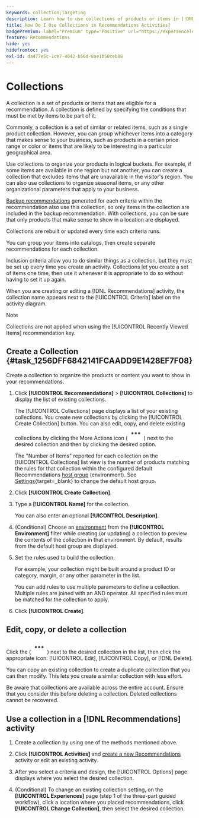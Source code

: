 ```yaml
---
keywords: collection;Targeting
description: Learn how to use collections of products or items in [!DNL Target Recommendations].
title: How Do I Use Collections in Recommendations Activities?
badgePremium: label="Premium" type="Positive" url="https://experienceleague.adobe.com/docs/target/using/introduction/intro.html?lang=en#premium newtab=true" tooltip="See what's included in Target Premium."
feature: Recommendations
hide: yes
hidefromtoc: yes
exl-id: da477e5c-1ce7-4042-b56d-8ae1b50ceb88
---
```

# Collections 

A collection is a set of products or items that are eligible for a recommendation. A collection is defined by specifying the conditions that must be met by items to be part of it.

Commonly, a collection is a set of similar or related items, such as a single product collection. However, you can group whichever items into a category that makes sense to your business, such as products in a certain price range or color or items that are likely to be interesting in a particular geographical area.

Use collections to organize your products in logical buckets. For example, if some items are available in one region but not another, you can create a collection that excludes items that are unavailable in the visitor's region. You can also use collections to organize seasonal items, or any other organizational parameters that apply to your business.

[Backup recommendations](/help/main/c-recommendations/c-algorithms/backup-recs.md) generated for each criteria within the recommendation also use this collection, so only items in the collection are included in the backup recommendation. With collections, you can be sure that only products that make sense to show in a location are displayed.

Collections are rebuilt or updated every time each criteria runs.

You can group your items into catalogs, then create separate recommendations for each collection.

Inclusion criteria allow you to do similar things as a collection, but they must be set up every time you create an activity. Collections let you create a set of items one time, then use it whenever it is appropriate to do so without having to set it up again.

When you are creating or editing a [!DNL Recommendations] activity, the collection name appears next to the [!UICONTROL Criteria] label on the activity diagram.

>[!NOTE]
>
>Collections are not applied when using the [!UICONTROL Recently Viewed Items] recommendation key.

## Create a Collection {#task_1256DFF6842141FCAADD9E1428EF7F08}

Create a collection to organize the products or content you want to show in your recommendations.

1. Click **[!UICONTROL Recommendations]** > **[!UICONTROL Collections]** to display the list of existing collections.

   The [!UICONTROL Collections] page displays a list of your existing collections. You create new collections by clicking the [!UICONTROL Create Collection] button. You can also edit, copy, and delete existing collections by clicking the More Actions icon ( ![More Actions icon](/help/main/assets/icons/MoreSmallList.svg) ) next to the desired collection and then by clicking the desired option.

   The "Number of Items" reported for each collection on the [!UICONTROL Collections] list view is the number of products matching the rules for that collection within the configured default Recommendations [host group](/help/main/administrating-target/hosts.md) (environment). See [Settings](https://experienceleague.adobe.com/docs/target-dev/developer/recommendations.html){target=_blank} to change the default host group.

1. Click **[!UICONTROL Create Collection]**.

1. Type a **[!UICONTROL Name]** for the collection.

   You can also enter an optional **[!UICONTROL Description]**.

1. (Conditional) Choose an [environment](/help/main/administrating-target/environments.md) from the **[!UICONTROL Environment]** filter while creating (or updating) a collection to preview the contents of the collection in that environment. By default, results from the default host group are displayed.

1. Set the rules used to build the collection.

   For example, your collection might be built around a product ID or category, margin, or any other parameter in the list.

   You can add rules to use multiple parameters to define a collection. Multiple rules are joined with an AND operator. All specified rules must be matched for the collection to apply.

1. Click **[!UICONTROL Create]**.

<!-- ## Create a collection using [!UICONTROL Advanced Search]

You can also create collections using [!UICONTROL Advanced Search] on the [Catalog Search](/help/main/c-recommendations/c-products/catalog-search.md#save-as) page ([!UICONTROL Recommendations] > [!UICONTROL Catalog Search] > [!UICONTROL Advanced Search]). 

![Save as dialog](/help/main/c-recommendations/c-products/assets/save-as.png)

After creating a search using "id > contains," for example, you can then click [!UICONTROL Save As] > [!UICONTROL Collection].

>[!IMPORTANT]
>
>The [!UICONTROL Advanced Search] functionality is case-insensitive; however, products returned at the time of delivery are based on case-sensitive search. This mismatch might lead to confusion. Ensure that you consider case-sensitivity when you create collections based on results using the [!UICONTROL Advanced Search] functionality. For example, if you perform a search for "Holiday," that initial search lists results containing "Holiday" and "holiday." If you then create a catalog with the intent to return products containing "holiday," only products containing "holiday" are returned. Products containing "Holiday" are not returned. -->

## Edit, copy, or delete a collection

Click the ( ![More Actions icon](/help/main/assets/icons/MoreSmallList.svg) ) next to the desired collection in the list, then click the appropriate icon: [!UICONTROL Edit], [!UICONTROL Copy], or [!DNL Delete].

You can copy an existing collection to create a duplicate collection that you can then modify. This lets you create a similar collection with less effort.

Be aware that collections are available across the entire account. Ensure that you consider this before deleting a collection. Deleted collections cannot be recovered.

## Use a collection in a [!DNL Recommendations] activity

1. Create a collection by using one of the methods mentioned above.

1. Click **[!UICONTROL Activities]** and [create a new Recommendations](/help/main/c-recommendations/t-create-recs-activity/create-recs-activity.md) activity or edit an existing activity.

1. After you select a criteria and design, the [!UICONTROL Options] page displays where you select the desired collection.

1. (Conditional) To change an existing collection setting, on the **[!UICONTROL Experiences]** page (step 1 of the three-part guided workflow), click a location where you placed recommendations, click **[!UICONTROL Change Collection]**, then select the desired collection.
